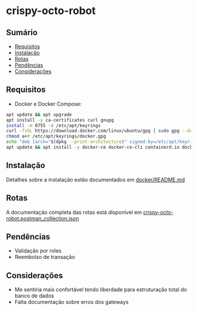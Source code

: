 # crispy-octo-robot

## Sumário
- [Requisitos](#requisitos)
- [Instalação](#instalação)
- [Rotas](#rotas)
- [Pendências](#pendências)
- [Considerações](#considerações)

## Requisitos

- Docker e Docker Compose:
```bash
apt update && apt upgrade
apt install -y ca-certificates curl gnupg
install -m 0755 -d /etc/apt/keyrings
curl -fsSL https://download.docker.com/linux/ubuntu/gpg | sudo gpg --dearmor > /etc/apt/keyrings/docker.gpg
chmod a+r /etc/apt/keyrings/docker.gpg
echo "deb [arch="$(dpkg --print-architecture)" signed-by=/etc/apt/keyrings/docker.gpg] https://download.docker.com/linux/ubuntu "$(. /etc/os-release && echo "$VERSION_CODENAME")" stable" | tee /etc/apt/sources.list.d/docker.list
apt update && apt install -y docker-ce docker-ce-cli containerd.io docker-buildx-plugin docker-compose-plugin
```

## Instalação
Detalhes sobre a instalação estão documentados em [docker/README.md](docker/README.md)

## Rotas
A documentação completa das rotas está disponível em [crispy-octo-robot.postman_collection.json](crispy-octo-robot.postman_collection.json)

## Pendências
- Validação por roles
- Reembolso de transação

## Considerações
- Me sentiria mais confortável tendo liberdade para estruturação total do banco de dados
- Falta documentação sobre erros dos gateways
